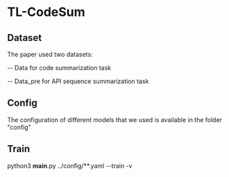 # TL-CodeSum
## Dataset
The paper used two datasets:

-- Data for code summarization task

-- Data_pre for API sequence summarization task

## Config
The configuration of different models that we used is available in the folder "config"

## Train
python3 __main__.py ../config/**.yaml --train -v
